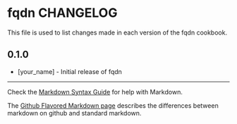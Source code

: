 fqdn CHANGELOG
==============

This file is used to list changes made in each version of the fqdn cookbook.

0.1.0
-----
- [your_name] - Initial release of fqdn

- - -
Check the [Markdown Syntax Guide](http://daringfireball.net/projects/markdown/syntax) for help with Markdown.

The [Github Flavored Markdown page](http://github.github.com/github-flavored-markdown/) describes the differences between markdown on github and standard markdown.
